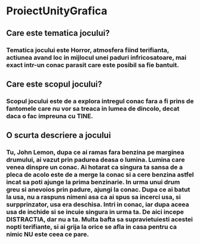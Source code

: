 # ProiectUnityGrafica

## Care este tematica jocului?
### Tematica jocului este Horror, atmosfera fiind terifianta, actiunea avand loc in mijlocul unei paduri infricosatoare, mai exact intr-un conac parasit care este posibil sa fie bantuit.

## Care este scopul jocului?
### Scopul jocului este de a explora intregul conac fara a fi prins de fantomele care nu vor sa treaca in lumea de dincolo, decat daca o fac impreuna cu TINE.

## O scurta descriere a jocului
### Tu, John Lemon, dupa ce ai ramas fara benzina pe marginea drumului, ai vazut prin padurea deasa o lumina. Lumina care venea dinspre un conac. Ai hotarat ca singura ta sansa de a pleca de acolo este de a merge la conac si a cere benzina astfel incat sa poti ajunge la prima benzinarie. In urma unui drum greu si anevoios prin padure, ajungi la conac. Dupa ce ai batut la usa, nu a raspuns nimeni asa ca ai spus sa incerci usa, si surpprinzator, usa era deschisa. Intri in conac, iar dupa aceea usa de inchide si se incuie singura in urma ta. De aici incepe DISTRACTIA, dar nu a ta. Multa bafta sa supravietuiesti acestei nopti terifiante, si ai grija la orice se afla in casa pentru ca nimic NU este ceea ce pare.
